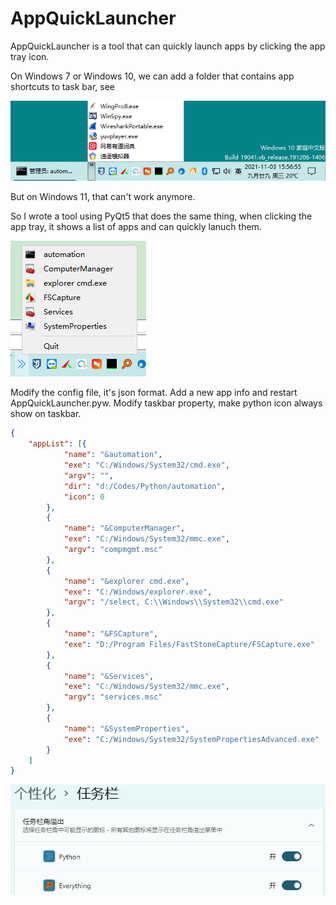 # AppQuickLauncher
AppQuickLauncher is a tool that can quickly launch apps by clicking the app tray icon.

On Windows 7 or Windows 10, we can add a folder that contains app shortcuts to task bar, see

![task bar app lanucher](images/taskbarlauncher.png)

But on Windows 11, that can't work anymore.

So I wrote a tool using PyQt5 that does the same thing, when clicking the app tray, it shows a list of apps and can quickly lanuch them.

![tray app lanucher](images/trayapplauncher.png)

Modify the config file, it's json format. Add a new app info and restart AppQuickLauncher.pyw.
Modify taskbar property, make python icon always show on taskbar.
```json
{
    "appList": [{
            "name": "&automation",
            "exe": "C:/Windows/System32/cmd.exe",
            "argv": "",
            "dir": "d:/Codes/Python/automation",
            "icon": 0
        },
        {
            "name": "&ComputerManager",
            "exe": "C:/Windows/System32/mmc.exe",
            "argv": "compmgmt.msc"
        },
        {
            "name": "&explorer cmd.exe",
            "exe": "C:/Windows/explorer.exe",
            "argv": "/select, C:\\Windows\\System32\\cmd.exe"
        },
        {
            "name": "&FSCapture",
            "exe": "D:/Program Files/FastStoneCapture/FSCapture.exe"
        },
        {
            "name": "&Services",
            "exe": "C:/Windows/System32/mmc.exe",
            "argv": "services.msc"
        },
        {
            "name": "&SystemProperties",
            "exe": "C:/Windows/System32/SystemPropertiesAdvanced.exe"
        }
    ]
}
```

![python icon](images/showicon.png)

